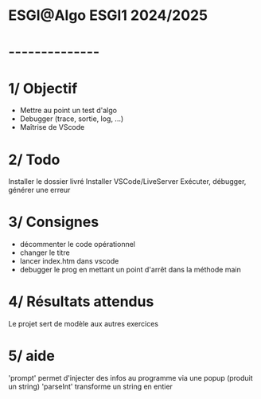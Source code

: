 # ESGI@Algo ESGI1 2024/2025

# --------------

# 1/ Objectif
- Mettre au point un test d'algo
- Debugger (trace, sortie, log, ...)
- Maîtrise de VScode

# 2/ Todo
Installer le dossier livré
Installer VSCode/LiveServer
Exécuter, débugger, générer une erreur

# 3/ Consignes
 - décommenter le code opérationnel
 - changer le titre
 - lancer index.htm dans vscode
 - debugger le prog en mettant un point d'arrêt dans la méthode main

# 4/ Résultats attendus
Le projet sert de modèle aux autres exercices

# 5/ aide
'prompt' permet d'injecter des infos au programme via une popup (produit un string)
'parseInt' transforme un string en entier